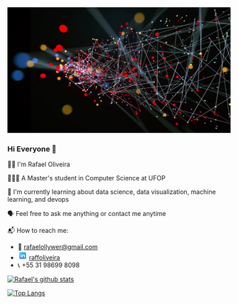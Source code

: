 <img src="https://github.com/raffoliveira/Data_science/blob/main/Icons/datascience.jpg?raw=true" >


### Hi Everyone 👋

👨🏽 I'm Rafael Oliveira

👨🏽‍💻 A Master's student in Computer Science at UFOP

🔭 I'm currently learning about data science, data visualization, machine learning, and devops

🗣️ Feel free to ask me anything or contact me anytime

📬 How to reach me:

+ 📧 rafaelollywer@gmail.com
+ <img src="https://github.com/raffoliveira/Data_science/blob/main/Icons/icons8-linkedin-64.png?raw=true" width="21" height="21"> [raffoliveira](https://www.linkedin.com/in/raffoliveira/)
+ 📞 +55 31 98699 8098

[![Rafael's github stats](https://github-readme-stats.vercel.app/api?username=raffoliveira&show_icons=true&theme=radical)](https://github.com/raffoliveira/github-readme-stats)

[![Top Langs](https://github-readme-stats.vercel.app/api/top-langs/?username=raffoliveira&layout=compact)](https://github.com/raffoliveira/github-readme-stats)




